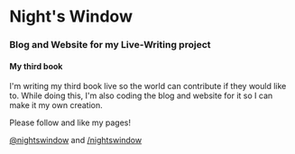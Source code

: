 # Night's Window
### Blog and Website for my Live-Writing project
#### My third book
I'm writing my third book live so the world can contribute if they would like to. While doing this,
I'm also coding the blog and website for it so I can make it my own creation.

Please follow and like my pages!

[@nightswindow](https://twitter.com/nightswindow) and [/nightswindow](https://www.facebook.com/nightswindow/)